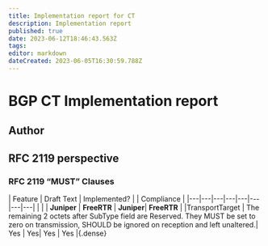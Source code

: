 ```yaml
---
title: Implementation report for CT 
description: Implementation report 
published: true
date: 2023-06-12T18:46:43.563Z
tags: 
editor: markdown
dateCreated: 2023-06-05T16:30:59.788Z
---
```


#  BGP CT Implementation report

## Author

## RFC 2119 perspective 

### RFC 2119 “MUST” Clauses 

| Feature  | Draft Text  |	 Implemented?  | | Compliance |
|---|---|---|---|---|---|---|---|
| | |	**Juniper** | **FreeRTR**  | **Juniper**| **FreeRTR** |
|TransportTarget | The remaining 2 octets after SubType field are Reserved. They MUST be set to zero on transmission, SHOULD be ignored on reception and  left unaltered.| Yes |	Yes| Yes | Yes |{.dense}
 			